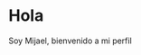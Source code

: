 <body>
  <div>
    <h1>Hola </h1>
  </div>

  <div>
    <p>Soy Mijael, bienvenido a mi perfil<p>
  </div>
</body>
